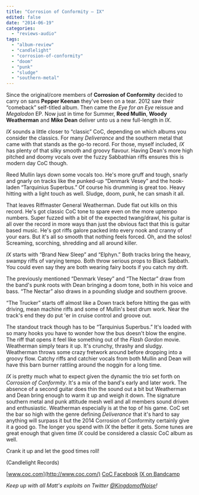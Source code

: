 ```yaml
---
title: "Corrosion of Conformity – IX"
edited: false
date: "2014-06-19"
categories:
  - "reviews-audio"
tags:
  - "album-review"
  - "candlelight"
  - "corrosion-of-conformity"
  - "doom"
  - "punk"
  - "sludge"
  - "southern-metal"
---
```


Since the original/core members of **Corrosion of Conformity** decided to carry on sans **Pepper Keenan** they've been on a tear. 2012 saw their “comeback” self-titled album. Then came the _Eye for an Eye_ reissue and _Megalodon_ EP. Now just in time for Summer, **Reed Mullin**, **Woody Weatherman** and **Mike Dean** deliver unto us a new full-length in _IX_.

_IX_ sounds a little closer to “classic” CoC, depending on which albums you consider the classics. For many _Deliverance_ and the southern metal that came with that stands as the go-to record. For those, myself included, _IX_ has plenty of that silky smooth and groovy flavour. Having Dean's more high pitched and doomy vocals over the fuzzy Sabbathian riffs ensures this is modern day CoC though.

Reed Mullin lays down some vocals too. He's more gruff and tough, snarly and gnarly on tracks like the punked-up “Denmark Vesey” and the hook-laden “Tarquinius Superbus.” Of course his drumming is great too. Heavy hitting with a light touch as well. Sludge, doom, punk, he can smash it all.

That leaves Riffmaster General Weatherman. Dude flat out kills on this record. He's got classic CoC tone to spare even on the more uptempo numbers. Super fuzzed with a bit of the expected twang/drawl, his guitar is all over the record in more ways than just the obvious fact that this is guitar based music. He's got riffs galore packed into every nook and cranny of your ears. But it's all so smooth that nothing feels forced. Oh, and the solos! Screaming, scorching, shredding and all around killer.

_IX_ starts with “Brand New Sleep” and “Elphyn.” Both tracks bring the heavy, swampy riffs of varying tempo. Both throw serious props to Black Sabbath. You could even say they are both wearing fairy boots if you catch my drift.

The previously mentioned “Denmark Vesey” and “The Nectar” draw from the band's punk roots with Dean bringing a doom tone, both in his voice and bass. “The Nectar” also draws in a pounding sludge and southern groove.

“The Trucker” starts off almost like a Down track before hitting the gas with driving, mean machine riffs and some of Mullin's best drum work. Near the track's end they do put 'er in cruise control and groove out.

The standout track though has to be “Tarquinius Superbus.” It's loaded with so many hooks you have to wonder how the bus doesn't blow the engine. The riff that opens it feel like something out of the _Flash Gordon_ movie. Weatherman simply tears it up. It's crunchy, thrashy and sludgy. Weatherman throws some crazy fretwork around before dropping into a groovy flow. Catchy riffs and catchier vocals from both Mullin and Dean will have this barn burner rattling around the noggin for a long time.

_IX_ is pretty much what to expect given the dynamic the trio set forth on _Corrosion of Conformity_. It's a mix of the band's early and later work. The absence of a second guitar does thin the sound out a bit but Weatherman and Dean bring enough to warm it up and weigh it down. The signature southern metal and punk attitude mesh well and all members sound driven and enthusiastic. Weatherman especially is at the top of his game. CoC set the bar so high with the genre defining _Deliverance_ that it's hard to say anything will surpass it but the 2014 Corrosion of Conformity certainly give it a good go. The longer you spend with _IX_ the better it gets. Some tunes are great enough that given time _IX_ could be considered a classic CoC album as well.

Crank it up and let the good times roll!

(Candlelight Records)

[www.coc.com](http://www.coc.com/) [CoC Facebook](http://www.facebook.com/corrosionofconformity) [IX on Bandcamp](https://candlelightrecordsusa.bandcamp.com/album/ix)

_Keep up with all Matt's exploits on Twitter [@KingdomofNoise](http://www.twitter.com/kingdomofnoise)!_
